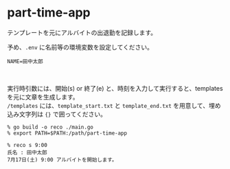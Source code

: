 # part-time-app
テンプレートを元にアルバイトの出退勤を記録します。  

予め、`.env` に名前等の環境変数を設定してください。  
```
NAME=田中太郎
```  
<br>

実行時引数には、開始(s) or 終了(e) と、時刻を入力して実行すると、templatesを元に文章を生成します。  
`/templates` には、`template_start.txt` と `template_end.txt` を用意して、埋め込み文字列は `{}` で囲ってください。  
  
```
% go build -o reco ./main.go
% export PATH=$PATH:/path/part-time-app

% reco s 9:00
氏名 : 田中太郎
7月17日(土) 9:00 アルバイトを開始します。
```
